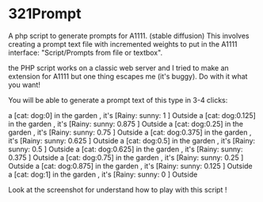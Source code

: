 # 321Prompt
A php script to generate prompts for A1111. (stable diffusion)
This involves creating a prompt text file with incremented weights to put in the A1111 interface: "Script/Prompts from file or textbox".

the PHP script works on a classic web server and I tried to make an extension for A1111 but one thing escapes me (it's buggy).
Do with it what you want!

You will be able to generate a prompt text of this type in 3-4 clicks:

a [cat: dog:0] in the garden , it's [Rainy: sunny: 1 ] Outside
a [cat: dog:0.125] in the garden , it's [Rainy: sunny: 0.875 ] Outside
a [cat: dog:0.25] in the garden , it's [Rainy: sunny: 0.75 ] Outside
a [cat: dog:0.375] in the garden , it's [Rainy: sunny: 0.625 ] Outside
a [cat: dog:0.5] in the garden , it's [Rainy: sunny: 0.5 ] Outside
a [cat: dog:0.625] in the garden , it's [Rainy: sunny: 0.375 ] Outside
a [cat: dog:0.75] in the garden , it's [Rainy: sunny: 0.25 ] Outside
a [cat: dog:0.875] in the garden , it's [Rainy: sunny: 0.125 ] Outside
a [cat: dog:1] in the garden , it's [Rainy: sunny: 0 ] Outside


Look at the screenshot for understand how to play with this script !






